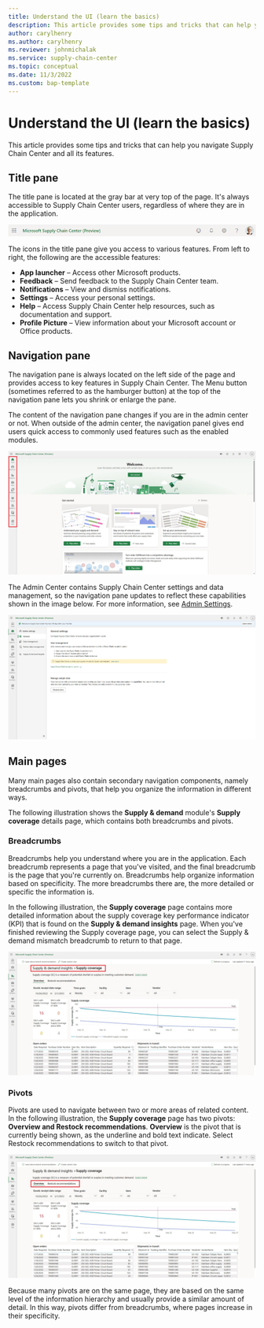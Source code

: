```yaml
---
title: Understand the UI (learn the basics)
description: This article provides some tips and tricks that can help you navigate Supply Chain Center and all its features.
author: carylhenry
ms.author: carylhenry
ms.reviewer: johnmichalak
ms.service: supply-chain-center
ms.topic: conceptual
ms.date: 11/3/2022
ms.custom: bap-template
---
```


# Understand the UI (learn the basics)

This article provides some tips and tricks that can help you navigate Supply Chain Center and all its features.

## Title pane

The title pane is located at the gray bar at very top of the page. It's always accessible to Supply Chain Center users, regardless of where they are in the application.

![A screenshot of the Supply Chain Center Title pane and the icons for the all launcher, feedback, notifications, settings, help, and profile picture.](media/title-pane.png)

The icons in the title pane give you access to various features. From left to right, the following are the accessible features:

- **App launcher** – Access other Microsoft products.
- **Feedback** – Send feedback to the Supply Chain Center team.
- **Notifications** – View and dismiss notifications.
- **Settings** – Access your personal settings.
- **Help** – Access Supply Chain Center help resources, such as documentation and support.
- **Profile Picture** – View information about your Microsoft account or Office products.

## Navigation pane

The navigation pane is always located on the left side of the page and provides access to key features in Supply Chain Center. The Menu button (sometimes referred to as the hamburger button) at the top of the navigation pane lets you shrink or enlarge the pane.

The content of the navigation pane changes if you are in the admin center or not. When outside of the admin center, the navigation panel gives end users quick access to commonly used features such as the enabled modules.

![A screenshot of the Supply Chain Center Navigation pane with the Home page selected. Other options are News, Supply & demand insights, ISV Modules, Partners, Supplier portal, and Module library.](media/navigation-homepage.png)

The Admin Center contains Supply Chain Center settings and data management, so the navigation pane updates to reflect these capabilities shown in the image below. For more information, see [Admin Settings](../administer/admin-settings.md).

![A screenshot of the General section in the Navigation pane. Options include Data management, My data, Partner data, Supply & demand insights, Setup, and Intelligent inventory.](media/admin-center-navigation-pane.png)

## Main pages

Many main pages also contain secondary navigation components, namely breadcrumbs and pivots, that help you organize the information in different ways.

The following illustration shows the **Supply & demand** module's **Supply coverage** details page, which contains both breadcrumbs and pivots.

### Breadcrumbs

Breadcrumbs help you understand where you are in the application. Each breadcrumb represents a page that you've visited, and the final breadcrumb is the page that you're currently on. Breadcrumbs help organize information based on specificity. The more breadcrumbs there are, the more detailed or specific the information is.

In the following illustration, the **Supply coverage** page contains more detailed information about the supply coverage key performance indicator (KPI) that is found on the **Supply & demand insights** page. When you've finished reviewing the Supply coverage page, you can select the Supply & demand mismatch breadcrumb to return to that page.

![A screenshot of the Supply & demand insights page with the breadcrumbs highlighted. ](media/breadcrumbs-supply-coverage.png)

### Pivots

Pivots are used to navigate between two or more areas of related content. In the following illustration, the **Supply coverage** page has two pivots: **Overview and Restock recommendations**. **Overview** is the pivot that is currently being shown, as the underline and bold text indicate. Select Restock recommendations to switch to that pivot.

![A screenshot of the Supply & demand insights page with the overview and AI recommendations tabs highlighted. ](media/pivots-supply-coverage.png)

Because many pivots are on the same page, they are based on the same level of the information hierarchy and usually provide a similar amount of detail. In this way, pivots differ from breadcrumbs, where pages increase in their specificity.

